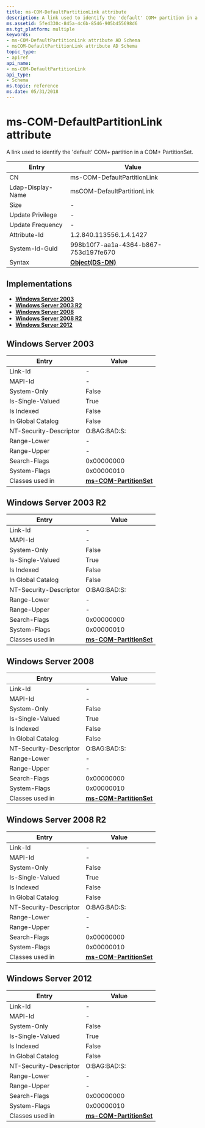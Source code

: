 ```yaml
---
title: ms-COM-DefaultPartitionLink attribute
description: A link used to identify the 'default' COM+ partition in a COM+ PartitionSet.
ms.assetid: 5fe4330c-845a-4c6b-8546-905b455698d6
ms.tgt_platform: multiple
keywords:
- ms-COM-DefaultPartitionLink attribute AD Schema
- msCOM-DefaultPartitionLink attribute AD Schema
topic_type:
- apiref
api_name:
- ms-COM-DefaultPartitionLink
api_type:
- Schema
ms.topic: reference
ms.date: 05/31/2018
---
```


# ms-COM-DefaultPartitionLink attribute

A link used to identify the 'default' COM+ partition in a COM+ PartitionSet.



| Entry | Value |
|-------------------|-----------------------------------------|
| CN                | ms-COM-DefaultPartitionLink             |
| Ldap-Display-Name | msCOM-DefaultPartitionLink              |
| Size              | \-                                      |
| Update Privilege  | \-                                      |
| Update Frequency  | \-                                      |
| Attribute-Id      | 1.2.840.113556.1.4.1427                 |
| System-Id-Guid    | 998b10f7-aa1a-4364-b867-753d197fe670    |
| Syntax            | [**Object(DS-DN)**](s-object-ds-dn.md) |



## Implementations

-   [**Windows Server 2003**](#windows-server-2003)
-   [**Windows Server 2003 R2**](#windows-server-2003-r2)
-   [**Windows Server 2008**](#windows-server-2008)
-   [**Windows Server 2008 R2**](#windows-server-2008-r2)
-   [**Windows Server 2012**](#windows-server-2012)

## Windows Server 2003



| Entry | Value |
|------------------------|----------------------------------------------------------------|
| Link-Id                | \-                                                             |
| MAPI-Id                | \-                                                             |
| System-Only            | False                                                          |
| Is-Single-Valued       | True                                                           |
| Is Indexed             | False                                                          |
| In Global Catalog      | False                                                          |
| NT-Security-Descriptor | O:BAG:BAD:S:                                                   |
| Range-Lower            | \-                                                             |
| Range-Upper            | \-                                                             |
| Search-Flags           | 0x00000000                                                     |
| System-Flags           | 0x00000010                                                     |
| Classes used in        | [**ms-COM-PartitionSet**](c-mscom-partitionset.md)<br/> |



## Windows Server 2003 R2



| Entry | Value |
|------------------------|----------------------------------------------------------------|
| Link-Id                | \-                                                             |
| MAPI-Id                | \-                                                             |
| System-Only            | False                                                          |
| Is-Single-Valued       | True                                                           |
| Is Indexed             | False                                                          |
| In Global Catalog      | False                                                          |
| NT-Security-Descriptor | O:BAG:BAD:S:                                                   |
| Range-Lower            | \-                                                             |
| Range-Upper            | \-                                                             |
| Search-Flags           | 0x00000000                                                     |
| System-Flags           | 0x00000010                                                     |
| Classes used in        | [**ms-COM-PartitionSet**](c-mscom-partitionset.md)<br/> |



## Windows Server 2008



| Entry | Value |
|------------------------|----------------------------------------------------------------|
| Link-Id                | \-                                                             |
| MAPI-Id                | \-                                                             |
| System-Only            | False                                                          |
| Is-Single-Valued       | True                                                           |
| Is Indexed             | False                                                          |
| In Global Catalog      | False                                                          |
| NT-Security-Descriptor | O:BAG:BAD:S:                                                   |
| Range-Lower            | \-                                                             |
| Range-Upper            | \-                                                             |
| Search-Flags           | 0x00000000                                                     |
| System-Flags           | 0x00000010                                                     |
| Classes used in        | [**ms-COM-PartitionSet**](c-mscom-partitionset.md)<br/> |



## Windows Server 2008 R2



| Entry | Value |
|------------------------|----------------------------------------------------------------|
| Link-Id                | \-                                                             |
| MAPI-Id                | \-                                                             |
| System-Only            | False                                                          |
| Is-Single-Valued       | True                                                           |
| Is Indexed             | False                                                          |
| In Global Catalog      | False                                                          |
| NT-Security-Descriptor | O:BAG:BAD:S:                                                   |
| Range-Lower            | \-                                                             |
| Range-Upper            | \-                                                             |
| Search-Flags           | 0x00000000                                                     |
| System-Flags           | 0x00000010                                                     |
| Classes used in        | [**ms-COM-PartitionSet**](c-mscom-partitionset.md)<br/> |



## Windows Server 2012



| Entry | Value |
|------------------------|----------------------------------------------------------------|
| Link-Id                | \-                                                             |
| MAPI-Id                | \-                                                             |
| System-Only            | False                                                          |
| Is-Single-Valued       | True                                                           |
| Is Indexed             | False                                                          |
| In Global Catalog      | False                                                          |
| NT-Security-Descriptor | O:BAG:BAD:S:                                                   |
| Range-Lower            | \-                                                             |
| Range-Upper            | \-                                                             |
| Search-Flags           | 0x00000000                                                     |
| System-Flags           | 0x00000010                                                     |
| Classes used in        | [**ms-COM-PartitionSet**](c-mscom-partitionset.md)<br/> |



 

 





